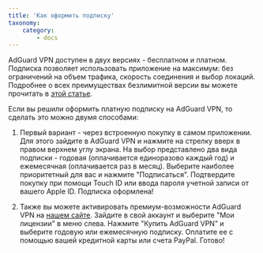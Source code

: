 ```yaml
---
title: 'Как оформить подписку'
taxonomy:
    category:
        - docs
---
```


AdGuard VPN доступен в двух версиях - бесплатном и платном. Подписка позволяет использовать приложение на максимум: без ограничений на объем трафика, скорость соединения и выбор локаций. Подробнее о всех преимуществах безлимитной версии вы можете прочитать в [этой статье](link).

Если вы решили оформить платную подписку на AdGuard VPN, то сделать это можно двумя способами:

1. Первый вариант - через встроенную покупку в самом приложении. Для этого зайдите в AdGuard VPN и нажмите на стрелку вверх в правом верхнем углу экрана. На выбор представлено два вида подписки - годовая (оплачивается единоразово каждый год) и ежемесячная (оплачивается раз в месяц). Выберите наиболее приоритетный для вас и нажмите "Подписаться". Подтвердите покупку при помощи Touch ID или ввода пароля учетной записи от вашего Apple ID. Подписка оформлена!

2. Также вы можете активировать премиум-возможности AdGuard VPN на [нашем сайте](https://my.adguard.com/ru/main.html). Зайдите в свой аккаунт и выберите "Мои лицензии" в меню слева. Нажмите "Купить AdGuard VPN" и выберите годовую или ежемесячную подписку. Оплатите ее с помощью вашей кредитной карты или счета PayPal. Готово!

